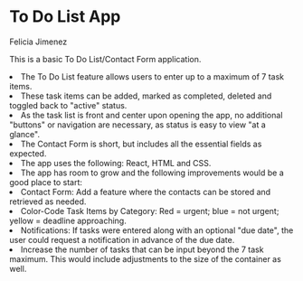 <h1>To Do List App</h1>

Felicia Jimenez

This is a basic To Do List/Contact Form application.


<li>The To Do List feature allows users to enter up to a maximum of 7 task items.</li>
<li>These task items can be added, marked as completed, deleted and toggled back to "active" status.</li>
<li>As the task list is front and center upon opening the app, no additional "buttons" or navigation are necessary, as status is easy to view "at a glance".</li>
<li>The Contact Form is short, but includes all the essential fields as expected.</li>
<li>The app uses the following:  React, HTML and CSS.</li>


<li>The app has room to grow and the following improvements would be a good place to start:</li>
    <li>Contact Form:  Add a feature where the contacts can be stored and retrieved as needed.</li>  
    <li>Color-Code Task Items by Category:  Red = urgent; blue = not urgent; yellow = deadline approaching.</li>
    <li>Notifications:  If tasks were entered along with an optional "due date", the user could request a notification in advance of the due date.</li>
    <li>Increase the number of tasks that can be input beyond the 7 task maximum.  This would include adjustments to the size of the container as well.</li>

